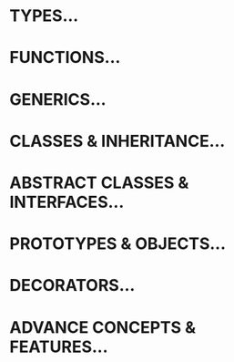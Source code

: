 # TYPES...
# FUNCTIONS...
# GENERICS...
# CLASSES & INHERITANCE...
# ABSTRACT CLASSES & INTERFACES...
# PROTOTYPES & OBJECTS...
# DECORATORS...
# ADVANCE CONCEPTS & FEATURES...

